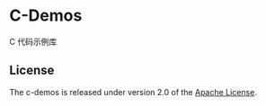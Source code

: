 # C-Demos

C 代码示例库

## License

The c-demos is released under version 2.0 of the [Apache License][].

[Apache License]: http://www.apache.org/licenses/LICENSE-2.0

